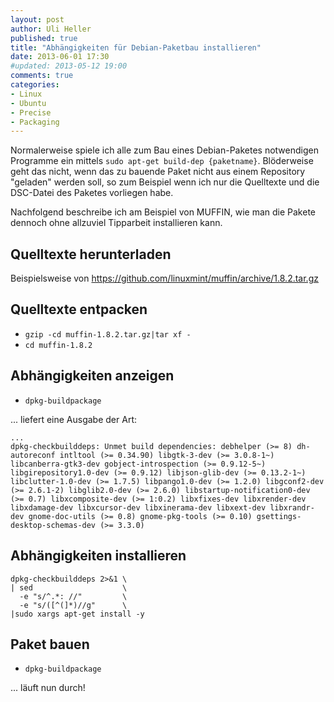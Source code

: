 ```yaml
---
layout: post
author: Uli Heller
published: true
title: "Abhängigkeiten für Debian-Paketbau installieren"
date: 2013-06-01 17:30
#updated: 2013-05-12 19:00
comments: true
categories: 
- Linux
- Ubuntu
- Precise
- Packaging
---
```


Normalerweise spiele ich alle zum Bau eines Debian-Paketes notwendigen
Programme ein mittels `sudo apt-get build-dep {paketname}`. Blöderweise
geht das nicht, wenn das zu bauende Paket nicht aus einem
Repository "geladen" werden soll, so zum Beispiel wenn ich nur die
Quelltexte und die DSC-Datei des Paketes vorliegen habe.

Nachfolgend beschreibe ich am Beispiel von MUFFIN, wie man die Pakete
dennoch ohne allzuviel Tipparbeit installieren kann.

<!-- more -->

## Quelltexte herunterladen

Beispielsweise von <https://github.com/linuxmint/muffin/archive/1.8.2.tar.gz>

## Quelltexte entpacken

* `gzip -cd muffin-1.8.2.tar.gz|tar xf -`
* `cd muffin-1.8.2`

## Abhängigkeiten anzeigen

* `dpkg-buildpackage`

... liefert eine Ausgabe der Art:

```
...
dpkg-checkbuilddeps: Unmet build dependencies: debhelper (>= 8) dh-autoreconf intltool (>= 0.34.90) libgtk-3-dev (>= 3.0.8-1~) libcanberra-gtk3-dev gobject-introspection (>= 0.9.12-5~) libgirepository1.0-dev (>= 0.9.12) libjson-glib-dev (>= 0.13.2-1~) libclutter-1.0-dev (>= 1.7.5) libpango1.0-dev (>= 1.2.0) libgconf2-dev (>= 2.6.1-2) libglib2.0-dev (>= 2.6.0) libstartup-notification0-dev (>= 0.7) libxcomposite-dev (>= 1:0.2) libxfixes-dev libxrender-dev libxdamage-dev libxcursor-dev libxinerama-dev libxext-dev libxrandr-dev gnome-doc-utils (>= 0.8) gnome-pkg-tools (>= 0.10) gsettings-desktop-schemas-dev (>= 3.3.0)
```

## Abhängigkeiten installieren

    dpkg-checkbuilddeps 2>&1 \
    | sed                    \
      -e "s/^.*: //"         \
      -e "s/([^(]*)//g"      \
    |sudo xargs apt-get install -y

## Paket bauen

* `dpkg-buildpackage`

... läuft nun durch!
